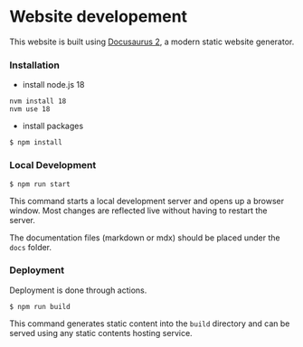 # Website developement

This website is built using [Docusaurus 2](https://docusaurus.io/), a modern static website generator.

### Installation

-   install node.js 18

```
nvm install 18
nvm use 18
```

-   install packages

```
$ npm install
```

### Local Development

```
$ npm run start
```

This command starts a local development server and opens up a browser window. Most changes are reflected live without having to restart the server.

The documentation files (markdown or mdx) should be placed under the `docs` folder.

### Deployment

Deployment is done through actions.

```
$ npm run build
```

This command generates static content into the `build` directory and can be served using any static contents hosting service.
